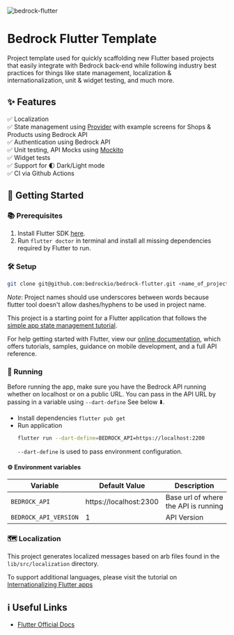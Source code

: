 ![bedrock-flutter](https://user-images.githubusercontent.com/11186948/139514397-a11087ac-7c28-48fc-bc8e-bde27a6ab902.jpg)

# Bedrock Flutter Template

Project template used for quickly scaffolding new Flutter based projects that easily integrate with 
Bedrock back-end while following industry best practices for things like state management, 
localization & internationalization, unit & widget testing, and much more.

## ✨ Features

✅ Localization  
✅ State management using [Provider](https://pub.dev/packages/provider) with example screens for Shops & Products using Bedrock API  
✅ Authentication using Bedrock API  
✅ Unit testing, API Mocks using [Mockito](https://pub.dev/packages/mockito)  
✅ Widget tests  
✅ Support for 🌓 Dark/Light mode  
✅ CI via Github Actions

## 🏁 Getting Started

### 📚 Prerequisites

1. Install Flutter SDK [here](https://flutter.dev/docs/get-started/install).
2. Run `flutter doctor` in terminal and install all missing dependencies required by Flutter to run.

### 🛠 Setup

```bash
git clone git@github.com:bedrockio/bedrock-flutter.git <name_of_project>
```
_Note_: Project names should use underscores between words because flutter tool doesn't allow 
dashes/hyphens to be used in  project name.

This project is a starting point for a Flutter application that follows the
[simple app state management
tutorial](https://flutter.dev/docs/development/data-and-backend/state-mgmt/simple).

For help getting started with Flutter, view our
[online documentation](), which offers tutorials,
samples, guidance on mobile development, and a full API reference.

### 🚀 Running

Before running the app, make sure you have the Bedrock API running whether on localhost or on a public URL. You can pass in the API URL by passing in a variable using `--dart-define` See below ⬇️.

- Install dependencies `flutter pub get`
- Run application
  ```bash
  flutter run --dart-define=BEDROCK_API=https://localhost:2200  
  ```
  `--dart-define` is used to pass environment configuration.

#### ⚙️ Environment variables

| Variable              | Default Value          | Description |
| -                     | -                      | -           |
| `BEDROCK_API`         | https://localhost:2300 | Base url of where the API is running |
| `BEDROCK_API_VERSION` | 1                      | API Version |

### 🗺 Localization

This project generates localized messages based on arb files found in
the `lib/src/localization` directory.

To support additional languages, please visit the tutorial on
[Internationalizing Flutter
apps](https://flutter.dev/docs/development/accessibility-and-localization/internationalization)

## ℹ️ Useful Links

- [Flutter Official Docs](https://flutter.dev/docs)
